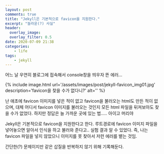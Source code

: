 ```yaml
---
layout: post
comments: true
title: "Jekyll은 기본적으로 favicon을 지원한다."
excerpt: "놀라운(?) 사실"
header:
  overlay_image: 
  overlay_filter: 0.5
date: 2020-07-09 21:38
categories:
    - life
tags:
    - jekyll
---
```


어느 날 우연히 블로그에 접속해서 console창을 띄우자 뜬 에러...

{% include image.html url='/assets/images/post/jekyll-favicon_img01.jpg' description='favicon을 찾을 수가 없다니?' alt='' %}

난 애초에 favicon 이미지를 넣은 적이 없고 favicon을 불러오는 html도 만든 적이 없으며, 대체 어디서 favicon 이미지를 불러오는 것인지 모든 html 파일을 뒤져보아도 찾을 수가 없었다. 하지만 정답은 늘 가까운 곳에 있는 법..... 아이고 머리야

Jekyll은 기본적으로 favicon을 지원한다고 한다. 루트경로에 favicon 이미지 파일을 넣어놓으면 알아서 인식을 하고 불러와 준다고.. 실험 결과 알 수 있었다. 즉, 나는 favicon 파일을 넣지 않았으니 이미지를 못 찾아서 저런 에러를 뱉는 것임.

간단한(?) 문제이지만 같은 삽질을 반복하지 않기 위해 기록해둔다.